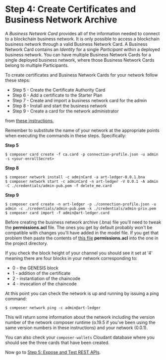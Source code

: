 # Step 4: Create Certificates and Business Network Archive
A *Business Network Card* provides all of the information needed to connect to a blockchain business network. It is only possible to access a blockchain business network through a valid Business Network Card. A Business Network Card contains an *Identity* for a single *Participant* within a deployed business network. You can have multiple Business Network Cards for a single deployed business network, where those Business Network Cards belong to multiple Participants.

To create certificates and Business Network Cards for your network follow these steps:
* Step 5 - Create the Certificate Authority Card
* Step 6 - Add a certificate to the Starter Plan
* Step 7 - Create and import a business network card for the admin
* Step 8 - Install and start the business network
* Step 9 - Create a card for the network administrator

from [these instructions.](https://www.ibm.com/developerworks/cloud/library/cl-deploy-blockchain-starter-plan-network/)

Remember to substitute the name of your network at the appropriate points when executing the commands in these steps. Specifically:

**Step 5**
```
$ composer card create -f ca.card -p connection-profile.json -u admin -s <your-enrollSecret>
```

**Step 8**
```
$ composer network install -c adminCard -a art-ledger-0.0.1.bna
$ composer network start -c adminCard -n art-ledger -V 0.0.1 -A admin -C ./credentials/admin-pub.pem -f delete_me.card
```

**Step 9**
```
$ composer card create -n art-ledger -p ./connection-profile.json -u admin -c ./credentials/admin-pub.pem -k ./credentials/admin-priv.pem
$ composer card import -f admin@art-ledger.card
```

Before creating the business network archive (.bna) file you'll need to tweak the **permissions.acl** file. The ones you get by default probably won't be compatible with changes you'll have added in the model file. If you get that problem then paste the contents of [this file](https://github.com/petercrippsIBM/art-ledger/blob/master/archive/permissions-v0.0.1.acl) **permissions.acl** into the one in the project directory.

If you check the block height of your channel you should see it set at '4' meaning there are four blocks in your network corresponding to:
* 0 - the GENESIS block
* 1 - addition of the certificate
* 2 - instantiation of the chaincode
* 4 - invocation of the chaincode

At this point you can check the network is up and running by issuing a ping command:
```
$ composer network ping -c admin@art-ledger
```
This will return some information about the network including the version number of the network composer runtime (o.19.5 if you've been using the same version numbers in these instructions) and your network (0.0.1).

You can also check your `composer-wallets` Cloudant database where you should see the three cards that have been created.

Now go to [Step 5: Expose and Test REST APIs](../docs/05%20REST%20APIs.md).
